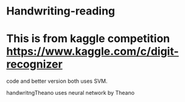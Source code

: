 # Handwriting-reading

# This is from kaggle competition https://www.kaggle.com/c/digit-recognizer

code and better version both uses SVM. 

handwritngTheano uses neural network by Theano

